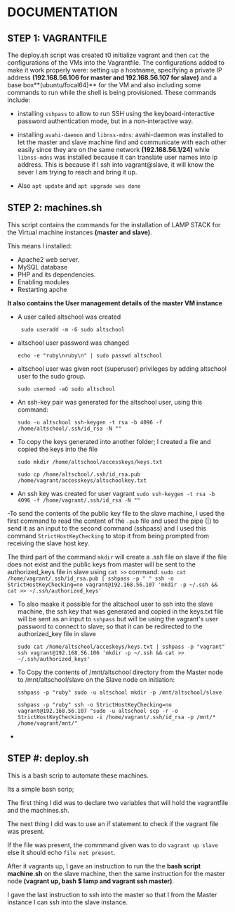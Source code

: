 # DOCUMENTATION


## STEP 1: VAGRANTFILE 

The deploy.sh script was created t0 initialize vagrant and then `cat` the configurations of the VMs into the Vagrantfile.
The configurations added to make it work properly were:  setting up a hostname, specifying  a private IP address **(192.168.56.106 for master and 192.168.56.107 for slave)** and a base box**(ubuntu/focal64)** for the VM and also including some commands to run while the shell is being provisioned. These commands include:

- installing `sshpass` to allow to run SSH using the keyboard-interactive password authentication mode, but in a non-interactive way.

- installing `avahi-daemon` and `libnss-mdns`: avahi-daemon was installed to let the master and slave machine find and communicate with each other easily since they are on the same network **(192.168.56.1/24)** while `libnss-mdns` was installed because it can translate user names into ip address. This is because if I ssh into vagrant@slave, it will know the sever I am trying to reach and bring it up.


- Also `apt update` and `apt upgrade was done`


## STEP 2: machines.sh

This script contains the commands for the installation of LAMP STACK for the Virtual machine instances **(master and slave)**.

This means I installed:
- Apache2 web server.
- MySQL database
- PHP and its dependencies.
- Enabling modules
- Restarting apche


**It also contains the User management details of the master VM instance**

- A user called altschool was created

   ` sudo useradd -m -G sudo altschool`
- altschool user password was changed <ruby>

   `echo -e "ruby\nruby\n" | sudo passwd altschool`
- altschool user was given root (superuser) privileges by adding altschool user to the sudo group.

   `sudo usermod -aG sudo altschool`
- An ssh-key pair was generated for the altschool user, using this command:

   ` sudo -u altschool ssh-keygen -t rsa -b 4096 -f /home/altschool/.ssh/id_rsa -N "" `
- To copy the keys generated into another folder; I created a file and copied the keys into the file

  `sudo mkdir /home/altschool/accesskeys/keys.txt`

  `sudo cp /home/altschool/.ssh/id_rsa.pub /home/vagrant/accesskeys/altschoolkey.txt`

- An ssh key was created for user vagrant
    `sudo ssh-keygen -t rsa -b 4096 -f /home/vagrant/.ssh/id_rsa -N ""`

-To send the contents of the public key file to the slave machine, I used the first command to read the content of the `.pub` file and used the pipe (|) to send it as an input to the second command (sshpass) and I used this command `StrictHostKeyChecking` to stop it from being prompted from receiving the slave host key.

The third part of the command `mkdir` will create a .ssh file on slave if the file does not exist and the public keys from master will be sent to the authorized_keys file in slave using `cat >>` command.
   `sudo cat /home/vagrant/.ssh/id_rsa.pub | sshpass -p " " ssh -o StrictHostKeyChecking=no vagrant@192.168.56.107 'mkdir -p ~/.ssh && cat >> ~/.ssh/authorized_keys'`


- To also maake it possible for the altschool user to ssh into the slave machine, the ssh key that was generated and copied in the keys.txt file will be sent as an input to `sshpass` but will be using the vagrant's user password to connect to slave; so that it can be redirected to the authorized_key file in slave 
   
   `sudo cat /home/altschool/acceskeys/keys.txt | sshpass -p "vagrant" ssh vagrant@192.168.56.106 'mkdir -p ~/.ssh && cat >> ~/.ssh/authorized_keys'`


- To Copy the contents of /mnt/altschool directory from the Master node to /mnt/altschool/slave on the Slave node on initiation:

    `sshpass -p "ruby" sudo -u altschool mkdir -p /mnt/altschool/slave`
    
    `sshpass -p "ruby" ssh -o StrictHostKeyChecking=no vagrant@192.168.56.107 "sudo -u altschool scp -r -o StrictHostKeyChecking=no -i /home/vagrant/.ssh/id_rsa -p /mnt/* /home/vagrant/mnt/"`

- 


## STEP #: deploy.sh

This is a bash scrip to automate these machines.

Its a simple bash scrip;

The first thing I did was to declare two variables that will hold the vagrantfile and the machines.sh.

The next thing I did was to use an if statement to check if the vagrant file was present. 

If the file was present, the commmand given was to do `vagrant up slave` else it should echo `file not present`.

After it vagrants up, I gave an instruction to run the the **bash script machine.sh** on the slave machine, then the same instruction for the master node **(vagrant up, bash $ lamp and vagrant ssh master)**.

I gave the last instruction to ssh into the master so that I from the Master instance I can ssh into the slave instance.

